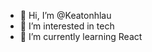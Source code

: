 - 👋 Hi, I’m @Keatonhlau
- 👀 I’m interested in tech
- 🌱 I’m currently learning React
<!---
Keatonhlau/Keatonhlau is a ✨ special ✨ repository because its `README.md` (this file) appears on your GitHub profile.
You can click the Preview link to take a look at your changes.
--->
